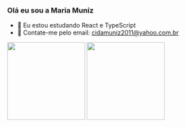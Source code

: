 ### Olá eu sou a Maria Muniz



- 🔭 Eu estou estudando React e TypeScript
- 👯 Contate-me pelo email: cidamuniz2011@yahoo.com.br
 <div> <img height="180em" src="https://github-readme-stats.vercel.app/api?username=mariamuniz&show_icons=true&theme=primary&include_all_commits-true&count_private_true"/>
   <img height="180em" src="https://github-readme-stats.vercel.app/api/top-langs/?username=mariamuniz&layout-compact&langs_count-16&theme=dracula"/>
  </div>

